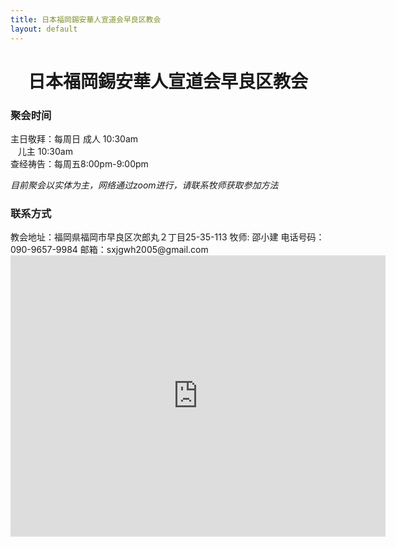```yaml
---
title: 日本福岡錫安華人宣道会早良区教会
layout: default
---
```

<center><h1>日本福岡錫安華人宣道会早良区教会</h1></center>








<h3>聚会时间</h3>

主日敬拜：每周日&nbsp;成人 10:30am   
&nbsp;&nbsp;&nbsp;儿主  10:30am   
查经祷告：每周五8:00pm-9:00pm 

*目前聚会以实体为主，网络通过zoom进行，请联系牧师获取参加方法*



<h3>联系方式  </h3>
教会地址：福岡県福岡市早良区次郎丸２丁目25-35-113  
牧师: 邵小建  
电话号码：090-9657-9984   
邮箱：sxjgwh2005@gmail.com  

<iframe src="https://www.google.com/maps/embed?pb=!1m16!1m12!1m3!1d53193.720796405774!2d130.30895838480328!3d33.56357152600485!2m3!1f0!2f0!3f0!3m2!1i1024!2i768!4f13.1!2m1!1s!5e0!3m2!1sja!2sjp!4v1704094535087!5m2!1sja!2sjp" width="600" height="450" style="border:0;" allowfullscreen="" loading="lazy" referrerpolicy="no-referrer-when-downgrade"></iframe>
